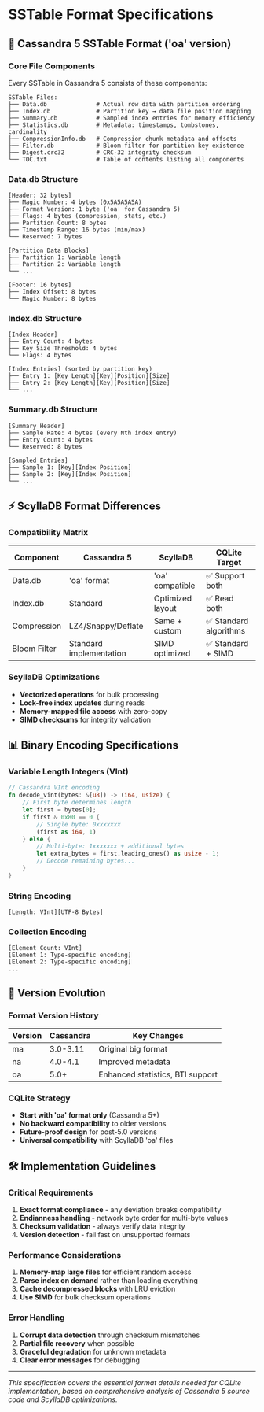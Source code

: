 # SSTable Format Specifications

## 🎯 Cassandra 5 SSTable Format ('oa' version)

### **Core File Components**
Every SSTable in Cassandra 5 consists of these components:

```
SSTable Files:
├── Data.db              # Actual row data with partition ordering
├── Index.db             # Partition key → data file position mapping
├── Summary.db           # Sampled index entries for memory efficiency
├── Statistics.db        # Metadata: timestamps, tombstones, cardinality
├── CompressionInfo.db   # Compression chunk metadata and offsets
├── Filter.db            # Bloom filter for partition key existence
├── Digest.crc32         # CRC-32 integrity checksum
└── TOC.txt              # Table of contents listing all components
```

### **Data.db Structure**
```
[Header: 32 bytes]
├── Magic Number: 4 bytes (0x5A5A5A5A)
├── Format Version: 1 byte ('oa' for Cassandra 5)
├── Flags: 4 bytes (compression, stats, etc.)
├── Partition Count: 8 bytes
├── Timestamp Range: 16 bytes (min/max)
└── Reserved: 7 bytes

[Partition Data Blocks]
├── Partition 1: Variable length
├── Partition 2: Variable length
└── ...

[Footer: 16 bytes]
├── Index Offset: 8 bytes
└── Magic Number: 8 bytes
```

### **Index.db Structure**
```
[Index Header]
├── Entry Count: 4 bytes
├── Key Size Threshold: 4 bytes
└── Flags: 4 bytes

[Index Entries] (sorted by partition key)
├── Entry 1: [Key Length][Key][Position][Size]
├── Entry 2: [Key Length][Key][Position][Size]
└── ...
```

### **Summary.db Structure**
```
[Summary Header]
├── Sample Rate: 4 bytes (every Nth index entry)
├── Entry Count: 4 bytes
└── Reserved: 8 bytes

[Sampled Entries]
├── Sample 1: [Key][Index Position]
├── Sample 2: [Key][Index Position]
└── ...
```

## ⚡ ScyllaDB Format Differences

### **Compatibility Matrix**
| Component | Cassandra 5 | ScyllaDB | CQLite Target |
|-----------|-------------|----------|---------------|
| Data.db | 'oa' format | 'oa' compatible | ✅ Support both |
| Index.db | Standard | Optimized layout | ✅ Read both |
| Compression | LZ4/Snappy/Deflate | Same + custom | ✅ Standard algorithms |
| Bloom Filter | Standard implementation | SIMD optimized | ✅ Standard + SIMD |

### **ScyllaDB Optimizations**
- **Vectorized operations** for bulk processing
- **Lock-free index updates** during reads
- **Memory-mapped file access** with zero-copy
- **SIMD checksums** for integrity validation

## 📊 Binary Encoding Specifications

### **Variable Length Integers (VInt)**
```rust
// Cassandra VInt encoding
fn decode_vint(bytes: &[u8]) -> (i64, usize) {
    // First byte determines length
    let first = bytes[0];
    if first & 0x80 == 0 {
        // Single byte: 0xxxxxxx
        (first as i64, 1)
    } else {
        // Multi-byte: 1xxxxxxx + additional bytes
        let extra_bytes = first.leading_ones() as usize - 1;
        // Decode remaining bytes...
    }
}
```

### **String Encoding**
```
[Length: VInt][UTF-8 Bytes]
```

### **Collection Encoding**
```
[Element Count: VInt]
[Element 1: Type-specific encoding]
[Element 2: Type-specific encoding]
...
```

## 🔄 Version Evolution

### **Format Version History**
| Version | Cassandra | Key Changes |
|---------|-----------|-------------|
| ma | 3.0-3.11 | Original big format |
| na | 4.0-4.1 | Improved metadata |
| oa | 5.0+ | Enhanced statistics, BTI support |

### **CQLite Strategy**
- **Start with 'oa' format only** (Cassandra 5+)
- **No backward compatibility** to older versions
- **Future-proof design** for post-5.0 versions
- **Universal compatibility** with ScyllaDB 'oa' files

## 🛠️ Implementation Guidelines

### **Critical Requirements**
1. **Exact format compliance** - any deviation breaks compatibility
2. **Endianness handling** - network byte order for multi-byte values
3. **Checksum validation** - always verify data integrity
4. **Version detection** - fail fast on unsupported formats

### **Performance Considerations**
1. **Memory-map large files** for efficient random access
2. **Parse index on demand** rather than loading everything
3. **Cache decompressed blocks** with LRU eviction
4. **Use SIMD** for bulk checksum operations

### **Error Handling**
1. **Corrupt data detection** through checksum mismatches
2. **Partial file recovery** when possible
3. **Graceful degradation** for unknown metadata
4. **Clear error messages** for debugging

---

*This specification covers the essential format details needed for CQLite implementation, based on comprehensive analysis of Cassandra 5 source code and ScyllaDB optimizations.*